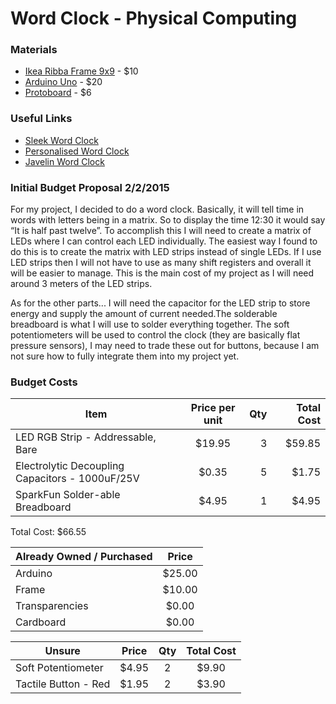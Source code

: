 # Word Clock - Physical Computing


### Materials
* [Ikea Ribba Frame 9x9](http://www.ikea.com/us/en/catalog/products/00078051/) - $10
* [Arduino Uno](http://www.amazon.com/Arduino-UNO-board-DIP-ATmega328P/dp/B006H06TVG/ref=sr_1_1?ie=UTF8&qid=1421727557&sr=8-1&keywords=arduino+uno) - $20
* [Protoboard](http://www.amazon.com/Solderable-BreadBoard-matches-tie-point-breadboards/dp/B0040Z3012/ref=sr_1_4?ie=UTF8&qid=1421727574&sr=8-4&keywords=protoboard) - $6

### Useful Links
* [Sleek Word Clock](http://www.instructables.com/id/Sleek-word-clock/?ALLSTEPS)
* [Personalised Word Clock](http://www.instructables.com/id/Personalised-Word-Clock/?ALLSTEPS)
* [Javelin Word Clock](http://www.instructables.com/id/Javelins-Word-Clock/?ALLSTEPS)

### Initial Budget Proposal 2/2/2015

<p>For my project, I decided to do a word clock. Basically, it will tell time in words with letters being in a matrix. So to display the time 12:30 it would say “It is half past twelve”. To accomplish this I will need to create a matrix of LEDs where I can control each LED individually. The easiest way I found to do this is to create the matrix with LED strips instead of single LEDs. If I use LED strips then I will not have to use as many shift registers and overall it will be easier to manage. This is the main cost of my project as I will need around 3 meters of the LED strips.</p>
	
<p>As for the other parts... I will need the capacitor for the LED strip to store energy and supply the amount of current needed.The solderable breadboard is what I will use to solder everything together. The soft potentiometers will be used to control the clock (they are basically flat pressure sensors), I may need to trade these out for buttons, because I am not sure how to fully integrate them into my project yet.</p>

### Budget Costs 
			
Item |	Price per unit |	Qty |	Total Cost
|----| :-------------: |-----:| --------:|
LED RGB Strip - Addressable, Bare |	$19.95 |	3 |	$59.85
Electrolytic Decoupling Capacitors - 1000uF/25V |	$0.35 |	5 |	$1.75
SparkFun Solder-able Breadboard |	$4.95 |	1 |	$4.95

<p>Total Cost: $66.55</p>
	
Already Owned / Purchased | Price		
|-------------------------|:----:|
Arduino |	$25.00		
Frame	| $10.00		
Transparencies	| $0.00		
Cardboard |	$0.00		
			
			
Unsure | Price	| Qty | Total Cost
|----| :----: | :---: | :---:|
Soft Potentiometer |	$4.95	| 2 |	$9.90
Tactile Button - Red	| $1.95 |	2 |	$3.90
